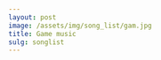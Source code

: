 ```yaml
---
layout: post
image: /assets/img/song_list/gam.jpg
title: Game music
sulg: songlist
---
```


<script type='text/javascript' src='https://cdn.bootcdn.net/ajax/libs/jquery/1.9.1/jquery.min.js'></script>

<!-- <script type='text/javascript' src='https://api88.net/api/play/js/?id=4139958112&type=songlist&music=qqmusic&listMaxHeight=500'></script> -->

<script>
$("head").append("<link>");
var css = $("head").children(":last");
css.attr({
    rel: "stylesheet",
    type: "text/css",
    href: "https://cdn.bootcss.com/aplayer/1.10.1/APlayer.min.css"
});
document.write('<div id="aplayer"></div>');
alert('准备请求');
$.getScript('https://cdn.bootcss.com/aplayer/1.10.1/APlayer.min.js', function () {
    $.ajax({
        type: "GET",
        url:'/assets/js/song_list.json',
        dataType: 'json',
        success: function (result) {
            console.log(result.Body);
            var ap = new APlayer({
                element: document.getElementById('aplayer'),
                lrcType: 3,
                volume: 1,
                mutex: true,
                fixed: false,
                theme: '#32CD32',
                autoplay: false,
                order: 'list',
                listFolded:false,
                audio: result.Body,
            });
        }
    });
});
</script>